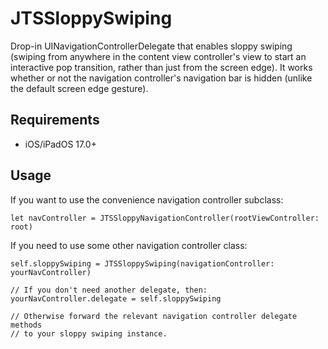 # JTSSloppySwiping

Drop-in UINavigationControllerDelegate that enables sloppy swiping (swiping from anywhere in the content view controller's view to start an interactive pop transition, rather than just from the screen edge). It works whether or not the navigation controller's navigation bar is hidden (unlike the default screen edge gesture).

## Requirements

- iOS/iPadOS 17.0+

## Usage

If you want to use the convenience navigation controller subclass:

```
let navController = JTSSloppyNavigationController(rootViewController: root)
```

If you need to use some other navigation controller class:

```
self.sloppySwiping = JTSSloppySwiping(navigationController: yourNavController)

// If you don't need another delegate, then:
yourNavController.delegate = self.sloppySwiping

// Otherwise forward the relevant navigation controller delegate methods
// to your sloppy swiping instance.
```
